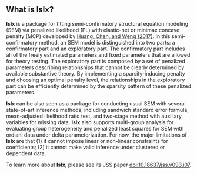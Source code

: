 ## What is lslx?
**lslx** is a package for fitting semi-confirmatory structural equation modeling (SEM) via penalized likelihood (PL) with elastic-net or minimax concave penalty (MCP) developed by [Huang, Chen, and Weng (2017)](https://link.springer.com/article/10.1007%2Fs11336-017-9566-9). In this semi-confirmatory method, an SEM model is distinguished into two parts: a confirmatory part and an exploratory part. The confirmatory part includes all of the freely estimated parameters and fixed parameters that are allowed for theory testing. The exploratory part is composed by a set of penalized parameters describing relationships that cannot be clearly determined by available substantive theory. By implementing a sparsity-inducing penalty and choosing an optimal penalty level, the relationships in the exploratory part can be efficiently determined by the sparsity pattern of these penalized parameters.  

**lslx** can be also seen as a package for conducting usual SEM with several state-of-art inference methods, including sandwich standard error formula, mean-adjusted likelihood ratio test, and two-stage method with auxiliary variables for missing data. **lslx** also supports multi-group analysis for evaluating group heterogeneity and penalized least squares for SEM with ordianl data under delta parameterization. For now, the major limitations of **lslx** are that (1) it cannot impose linear or non-linear constraints for coefficients; (2) it cannot make valid inference under clustered or dependent data.

To learn more about **lslx**, please see its JSS paper <doi:10.18637/jss.v093.i07>.